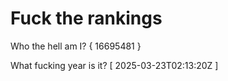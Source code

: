 # Fuck the rankings

Who the hell am I?
{ 16695481 }

What fucking year is it?
[ 2025-03-23T02:13:20Z ]
